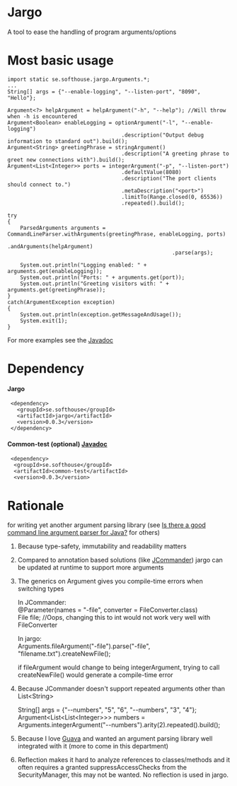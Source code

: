 # Jargo
A tool to ease the handling of program arguments/options

# Most basic usage
    import static se.softhouse.jargo.Arguments.*;
    ...
    String[] args = {"--enable-logging", "--listen-port", "8090", "Hello"};
 
    Argument<?> helpArgument = helpArgument("-h", "--help"); //Will throw when -h is encountered
    Argument<Boolean> enableLogging = optionArgument("-l", "--enable-logging")
                                        .description("Output debug information to standard out").build();
    Argument<String> greetingPhrase = stringArgument()
                                        .description("A greeting phrase to greet new connections with").build();
    Argument<List<Integer>> ports = integerArgument("-p", "--listen-port")
                                        .defaultValue(8080)
                                        .description("The port clients should connect to.")
                                        .metaDescription("<port>")
                                        .limitTo(Range.closed(0, 65536))
                                        .repeated().build();
 
    try
    {
        ParsedArguments arguments = CommandLineParser.withArguments(greetingPhrase, enableLogging, ports)
                                                        .andArguments(helpArgument)
                                                        .parse(args);
                                                        
        System.out.println("Logging enabled: " + arguments.get(enableLogging));
        System.out.println("Ports: " + arguments.get(port));
        System.out.println("Greeting visitors with: " + arguments.get(greetingPhrase));
    }
    catch(ArgumentException exception)
    {
        System.out.println(exception.getMessageAndUsage());
        System.exit(1);
    }

For more examples see the [Javadoc](http://softhouse.github.com/jargo/javadoc/jargo/)

# Dependency
#### Jargo
     <dependency>
       <groupId>se.softhouse</groupId>
       <artifactId>jargo</artifactId>
       <version>0.0.3</version>
     </dependency>
  
#### Common-test (optional) [Javadoc](http://softhouse.github.com/jargo/javadoc/common-test/)
     <dependency>
      <groupId>se.softhouse</groupId>
      <artifactId>common-test</artifactId>
      <version>0.0.3</version>
  </dependency>

# Rationale
 for writing yet another argument parsing library (see [Is there a good command line argument parser for Java?](http://stackoverflow.com/a/7829772) for others)

1. Because type-safety, immutability and readability matters

2. Compared to annotation based solutions (like [JCommander](http://www.jcommander.org)) jargo can be updated at runtime to support more arguments

3. The generics on Argument gives you compile-time errors when switching types

    In JCommander:  
    @Parameter(names = "-file", converter = FileConverter.class)  
    File file; //Oops, changing this to int would not work very well with FileConverter

    In jargo:  
    Arguments.fileArgument("-file").parse("-file", "filename.txt").createNewFile();

    if fileArgument would change to being integerArgument, trying to call createNewFile() would generate a compile-time error

4. Because JCommander doesn't support repeated arguments other than List&lt;String&gt;

    String[] args = {"--numbers", "5", "6", "--numbers", "3", "4"};  
    Argument&lt;List&lt;List&lt;Integer&gt;&gt;&gt; numbers = Arguments.integerArgument("--numbers").arity(2).repeated().build();

5. Because I love [Guava](https://code.google.com/p/guava-libraries/) and wanted an argument parsing
    library well integrated with it (more to come in this department)

6. Reflection makes it hard to analyze references to classes/methods and it
    often requires a granted suppressAccessChecks from the SecurityManager, this may not be wanted. No reflection is used in jargo.

